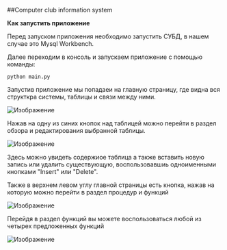##Computer club information system


**Как запустить приложение**

Перед запуском приложения необходимо запустить СУБД, в нашем случае это Mysql Workbench.

Далее переходим в консоль и запускаем приложение с помощью команды:

```buildoutcfg
python main.py
```

Запустив приложение мы попадаеи на главную страницу, где видна вся структкра системы, таблицы и связи между ними.

![Изображение](D:\projects\Python\2023+\db-gui-app\assets\Screenshot_1.png "Структура")

Нажав на одну из синих кнопок над таблицей можно перейти в раздел обзора и редактирования выбранной таблицы.

![Изображение](D:\projects\Python\2023+\db-gui-app\assets\Screenshot_2.png "Таблица")

Здесь можно увидеть содержиое таблица а также вставить новую запись или удалить существующую, воспользовавшиь одноименными кнопками "Insert" или "Delete".

Также в верхнем левом углу главной страницы есть кнопка, нажав на которую можно перейти в раздел процедур и функций

![Изображение](D:\projects\Python\2023+\db-gui-app\assets\Screenshot_3.png "Функции")

Перейдя в раздел функций вы можете воспользоваться любой из четырех предложенных функций

![Изображение](D:\projects\Python\2023+\db-gui-app\assets\Screenshot_4.png "Функции2")